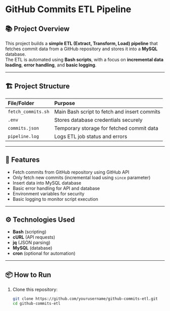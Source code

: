 # GitHub Commits ETL Pipeline

## 📚 Project Overview

This project builds a **simple ETL (Extract, Transform, Load) pipeline** that fetches commit data from a GitHub repository and stores it into a **MySQL** database.  
The ETL is automated using **Bash scripts**, with a focus on **incremental data loading**, **error handling**, and **basic logging**.

---

## 🏗️ Project Structure

| File/Folder | Purpose |
|:---|:---|
| `fetch_commits.sh` | Main Bash script to fetch and insert commits |
| `.env` | Stores database credentials securely |
| `commits.json` | Temporary storage for fetched commit data |
| `pipeline.log` | Logs ETL job status and errors |

---

## 🚀 Features

- Fetch commits from GitHub repository using GitHub API
- Only fetch new commits (incremental load using `since` parameter)
- Insert data into MySQL database
- Basic error handling for API and database
- Environment variables for security
- Basic logging to monitor script execution

---

## ⚙️ Technologies Used

- **Bash** (scripting)
- **cURL** (API requests)
- **jq** (JSON parsing)
- **MySQL** (database)
- **cron** (optional for automation)

---

## 📦 How to Run

1. Clone this repository:
   ```bash
   git clone https://github.com/yourusername/github-commits-etl.git
   cd github-commits-etl
